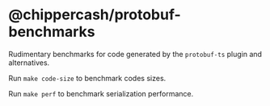 @chippercash/protobuf-benchmarks
=======================

Rudimentary benchmarks for code generated by the `protobuf-ts` plugin and alternatives.

Run `make code-size` to benchmark codes sizes. 

Run `make perf` to benchmark serialization performance. 
